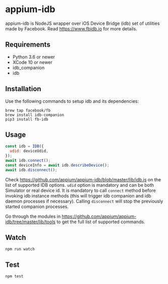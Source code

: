 appium-idb
===================

appium-idb is NodeJS wrapper over iOS Device Bridge (idb) set of utilities made by Facebook. Read https://www.fbidb.io for more details.


## Requirements

- Python 3.6 or newer
- XCode 10 or newer
- idb_companion
- idb


## Installation

Use the following commands to setup idb and its dependencies:

```
brew tap facebook/fb
brew install idb-companion
pip3 install fb-idb
```


## Usage

```js
const idb = IDB({
  udid: deviceUdid,
});
await idb.connect();
const deviceInfo = await idb.describeDevice();
await idb.disconnect();
```

Check https://github.com/appium/appium-idb/blob/master/lib/idb.js on the list of supported IDB options. `udid` option is mandatory and can be both Simulator or real device id. It is mandatory to call `connect` method before invoking idb instance methods (this will trigger idb companion and idb daemon processes if necessary). Calling `disconnect` will stop the previously started companion processes.

Go through the modules in https://github.com/appium/appium-idb/tree/master/lib/tools to get the full list of supported commands.


## Watch

```
npm run watch
```


## Test

```
npm test
```
